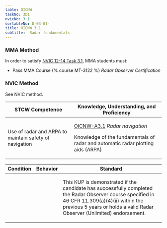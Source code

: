 ```yaml
---
table: OICNW
taskNo: 3D1
nvicNo: 3.1 
sortableNo: D-03-01-
title: OICNW 3.1 
subtitle:  Radar fundamentals
---
```



### MMA Method

In order to satisfy  [NVIC 12-14  Task  3.1]({{site.baseurl}}/assets/images/nvic-12-14.pdf), MMA students must:

* Pass MMA Course {% course MT-3122 %}  *Radar Observer Certification*


### NVIC Method

<a onclick="togglevisibility('nvic_methods')" >See NVIC method.</a>

<div id='nvic_methods' class='hide'>

<table>
<thead>
<tr>
<th class='forty'> STCW Competence </th>
<th class='sixty'> Knowledge, Understanding, and Proficiency </th>
</tr>
</thead>




<tbody>
<tr><td markdown='1'>

Use of radar and ARPA to maintain safety of navigation

</td><td markdown='1'>

[OICNW-A3.1]({{site.baseurl}}/tables/21.html#OICNW-A3.1) *Radar navigation*

Knowledge of the fundamentals of radar and automatic radar plotting aids (ARPA)

</td></tr>


</tbody>
</table>


<table>
<thead>
<tr><th class='twenty'>  Condition </th><th class='twenty'> Behavior </th><th  class='sixty'>Standard </th></tr>
</thead>
<tbody >



<tr><td markdown='1'>


</td><td markdown='1'>


<br>

<div class="tooltip">
<span class="tooltiptext">
</span>
</div>


</td><td markdown='1'>

This KUP is demonstrated if the candidate has successfully completed the Radar Observer course specified in 46 CFR 11.309(a)(4)(ii) within the previous 5 years or holds a valid Radar Observer (Unlimited) endorsement.

</td></tr>
</tbody>
</table>
</div>
